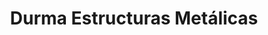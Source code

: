 ---
title: "Durma Estructuras Metálicas"
url: /huetor-tajar/durma-estructuras-metalicas/
shop: Textil
---